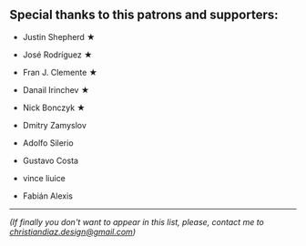 ## Special thanks to this patrons and supporters:

 - Justin Shepherd ★
 - José Rodrí­guez ★
 - Fran J. Clemente ★
 - Danail Irinchev ★
 - Nick Bonczyk ★

 - Dmitry Zamyslov
 - Adolfo Silerio
 - Gustavo Costa
 - vince liuice
 - Fabián Alexis


---
*(If finally you don't want to appear in this list, please, contact me to christiandiaz.design@gmail.com)*
